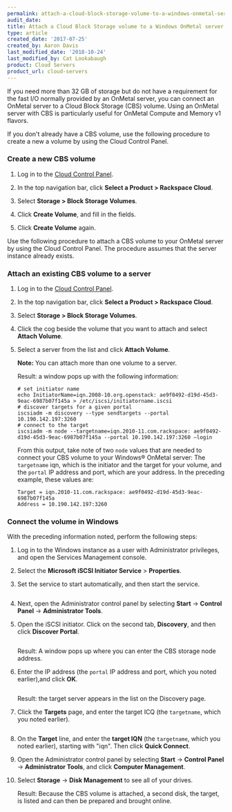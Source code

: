 ```yaml
---
permalink: attach-a-cloud-block-storage-volume-to-a-windows-onmetal-server/
audit_date:
title: Attach a Cloud Block Storage volume to a Windows OnMetal server
type: article
created_date: '2017-07-25'
created_by: Aaron Davis
last_modified_date: '2018-10-24'
last_modified_by: Cat Lookabaugh
product: Cloud Servers
product_url: cloud-servers
---
```


If you need more than 32 GB of storage but do not have a requirement for
the fast I/O normally provided by an OnMetal server, you  can connect an
OnMetal server to a Cloud Block Storage (CBS) volume. Using an OnMetal
server with CBS is particularly useful for OnMetal Compute and Memory v1
flavors.

If you don't already have a CBS volume, use the following procedure to create
a new a volume by using the Cloud Control Panel.

### Create a new CBS volume

1. Log in to the [Cloud Control Panel](https://login.rackspace.com).

2. In the top navigation bar, click **Select a Product > Rackspace Cloud**.

3. Select **Storage > Block Storage Volumes**.

4. Click **Create Volume**, and fill in the fields.

5. Click **Create Volume** again.

Use the following procedure to attach a CBS volume to your OnMetal server by
using the Cloud Control Panel. The procedure assumes that the server instance
already exists.

### Attach an existing CBS volume to a server

1. Log in to the [Cloud Control Panel](https://login.rackspace.com).

2. In the top navigation bar, click **Select a Product > Rackspace Cloud**.

3. Select **Storage > Block Storage Volumes**.

4. Click the cog beside the volume that you want to attach and select **Attach
   Volume**.

5. Select a server from the list and click **Attach Volume**.

   **Note:** You can attach more than one volume to a server.

   Result: a window pops up with the following information:

       # set initiator name
       echo InitiatorName=iqn.2008-10.org.openstack: ae9f0492-d19d-45d3-9eac-6987b07f145a > /etc/iscsi/initiatorname.iscsi
       # discover targets for a given portal
       iscsiadm -m discovery --type sendtargets --portal 10.190.142.197:3260
       # connect to the target
       iscsiadm -m node --targetname=iqn.2010-11.com.rackspace: ae9f0492-d19d-45d3-9eac-6987b07f145a --portal 10.190.142.197:3260 –login

   From this output, take note of two `node` values that are needed to connect
   your CBS volume to your Windows&reg; OnMetal server: The `targetname` iqn,
   which is the initiator and the target for your volume, and the `portal` IP
   address and port, which are your address. In the preceding example, these
   values are:

       Target = iqn.2010-11.com.rackspace: ae9f0492-d19d-45d3-9eac-6987b07f145a
       Address = 10.190.142.197:3260

### Connect the volume in Windows

With the preceding information noted, perform the following steps:

1. Log in to the Windows instance as a user with Administrator privileges, and
   open the Services Management console.

2. Select the **Microsoft iSCSI Initiator Service** > **Properties**.

3. Set the service to start automatically, and then start the service.

   <img src="{% asset_path cloud-servers/attach-a-cloud-block-storage-volume-to-a-windows-onmetal-server/attach-cbs-to-win-onmetal-1.png %}" alt="" />

4. Next, open the Administrator control panel by selecting **Start** ->
   **Control Panel** -> **Administrator Tools**.

5. Open the iSCSI initiator.  Click on the second tab, **Discovery**, and then
   click **Discover Portal**.

   <img src="{% asset_path cloud-servers/attach-a-cloud-block-storage-volume-to-a-windows-onmetal-server/attach-cbs-to-win-onmetal-2.png %}" alt="" />

   Result: A window pops up where you can enter the CBS storage node address.

6. Enter the IP address (the `portal` IP address and port, which you noted
   earlier),and click **OK**.

   <img src="{% asset_path cloud-servers/attach-a-cloud-block-storage-volume-to-a-windows-onmetal-server/attach-cbs-to-win-onmetal-3.png %}" alt="" />

   Result: the target server appears in the list on the Discovery page.

7. Click the **Targets** page, and enter the target ICQ (the `targetname`, which
   you noted earlier).

   <img src="{% asset_path cloud-servers/attach-a-cloud-block-storage-volume-to-a-windows-onmetal-server/attach-cbs-to-win-onmetal-4.png %}" alt="" />

8. On the **Target** line, and enter the **target IQN** (the `targetname`, which
   you noted earlier), starting with "iqn". Then click **Quick Connect**.

9. Open the Administrator control panel by selecting **Start** -> **Control Panel**
   -> **Administrator Tools**, and click **Computer Management**.

10. Select **Storage** -> **Disk Management** to see all of your drives.

    Result: Because the CBS volume is attached, a second disk, the target, is
    listed and can then be prepared and brought online.

   <img src="{% asset_path cloud-servers/attach-a-cloud-block-storage-volume-to-a-windows-onmetal-server/attach-cbs-to-win-onmetal-5.png %}" alt="" />
